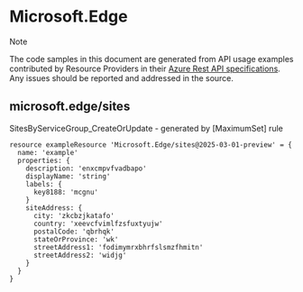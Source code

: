 # Microsoft.Edge
  
> [!NOTE]
> The code samples in this document are generated from API usage examples contributed by Resource Providers in their [Azure Rest API specifications](https://github.com/Azure/azure-rest-api-specs). Any issues should be reported and addressed in the source.


## microsoft.edge/sites

SitesByServiceGroup_CreateOrUpdate - generated by [MaximumSet] rule
```bicep
resource exampleResource 'Microsoft.Edge/sites@2025-03-01-preview' = {
  name: 'example'
  properties: {
    description: 'enxcmpvfvadbapo'
    displayName: 'string'
    labels: {
      key8188: 'mcgnu'
    }
    siteAddress: {
      city: 'zkcbzjkatafo'
      country: 'xeevcfvimlfzsfuxtyujw'
      postalCode: 'qbrhqk'
      stateOrProvince: 'wk'
      streetAddress1: 'fodimymrxbhrfslsmzfhmitn'
      streetAddress2: 'widjg'
    }
  }
}
```
